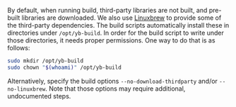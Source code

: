 By default, when running build, third-party libraries are not built, and pre-built libraries are downloaded.
We also use [Linuxbrew][linuxbrew] to provide some of the third-party dependencies.
The build scripts automatically install these in directories under `/opt/yb-build`.
In order for the build script to write under those directories, it needs proper permissions.
One way to do that is as follows:

```sh
sudo mkdir /opt/yb-build
sudo chown "$(whoami)" /opt/yb-build
```

Alternatively, specify the build options `--no-download-thirdparty` and/or `--no-linuxbrew`.
Note that those options may require additional, undocumented steps.

[linuxbrew]: https://github.com/linuxbrew/brew
